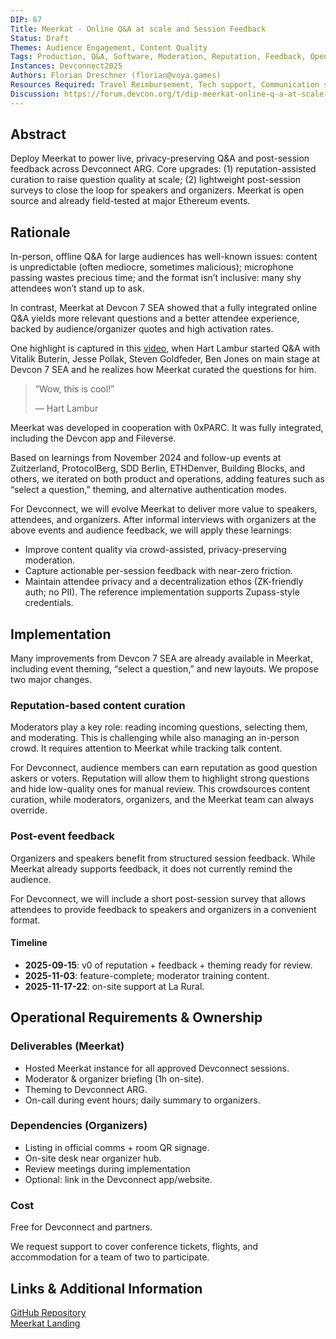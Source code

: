 ```yaml
---
DIP: 67
Title: Meerkat - Online Q&A at scale and Session Feedback
Status: Draft
Themes: Audience Engagement, Content Quality
Tags: Production, Q&A, Software, Moderation, Reputation, Feedback, Open-Source
Instances: Devconnect2025
Authors: Florian Dreschner (florian@voya.games)
Resources Required: Travel Reimbursement, Tech support, Communication support, On-site desk
Discussion: https://forum.devcon.org/t/dip-meerkat-online-q-a-at-scale-and-session-feedback/7780
---
```


## Abstract

Deploy Meerkat to power live, privacy-preserving Q&A and post-session feedback across Devconnect ARG. Core upgrades: (1) reputation-assisted curation to raise question quality at scale; (2) lightweight post-session surveys to close the loop for speakers and organizers. Meerkat is open source and already field-tested at major Ethereum events.

## Rationale

In-person, offline Q&A for large audiences has well-known issues: content is unpredictable (often mediocre, sometimes malicious); microphone passing wastes precious time; and the format isn’t inclusive: many shy attendees won’t stand up to ask.

In contrast, Meerkat at Devcon 7 SEA showed that a fully integrated online Q&A yields more relevant questions and a better attendee experience, backed by audience/organizer quotes and high activation rates.

One highlight is captured in this [video](https://x.com/meerkatzk/status/1897594746379399617), when Hart Lambur started Q&A with Vitalik Buterin, Jesse Pollak, Steven Goldfeder, Ben Jones on main stage at Devcon 7 SEA and he realizes how Meerkat curated the questions for him.

> “Wow, this is cool!”
> 
> 
> — Hart Lambur
> 

Meerkat was developed in cooperation with 0xPARC. It was fully integrated, including the Devcon app and Fileverse.

Based on learnings from November 2024 and follow-up events at Zuitzerland, ProtocolBerg, SDD Berlin, ETHDenver, Building Blocks, and others, we iterated on both product and operations, adding features such as “select a question,” theming, and alternative authentication modes.

For Devconnect, we will evolve Meerkat to deliver more value to speakers, attendees, and organizers. After informal interviews with organizers at the above events and audience feedback, we will apply these learnings:

- Improve content quality via crowd-assisted, privacy-preserving moderation.
- Capture actionable per-session feedback with near-zero friction.
- Maintain attendee privacy and a decentralization ethos (ZK-friendly auth; no PII). The reference implementation supports Zupass-style credentials.

## Implementation

Many improvements from Devcon 7 SEA are already available in Meerkat, including event theming, “select a question,” and new layouts. We propose two major changes.

### Reputation-based content curation

Moderators play a key role: reading incoming questions, selecting them, and moderating. This is challenging while also managing an in-person crowd. It requires attention to Meerkat while tracking talk content.

For Devconnect, audience members can earn reputation as good question askers or voters. Reputation will allow them to highlight strong questions and hide low-quality ones for manual review. This crowdsources content curation, while moderators, organizers, and the Meerkat team can always override.

### Post-event feedback

Organizers and speakers benefit from structured session feedback. While Meerkat already supports feedback, it does not currently remind the audience.

For Devconnect, we will include a short post-session survey that allows attendees to provide feedback to speakers and organizers in a convenient format.

#### Timeline

- **2025-09-15**: v0 of reputation + feedback + theming ready for review.
- **2025-11-03**: feature-complete; moderator training content.
- **2025-11-17-22**: on-site support at La Rural.

## Operational Requirements & Ownership

### Deliverables (Meerkat)

- Hosted Meerkat instance for all approved Devconnect sessions.
- Moderator & organizer briefing (1h on-site).
- Theming to Devconnect ARG.
- On-call during event hours; daily summary to organizers.

### Dependencies (Organizers)

- Listing in official comms + room QR signage.
- On-site desk near organizer hub.
- Review meetings during implementation
- Optional: link in the Devconnect app/website.

### Cost

Free for Devconnect and partners.

We request support to cover conference tickets, flights, and accommodation for a team of two to participate.

## Links & Additional Information

[GitHub Repository](https://github.com/meerkat-events/meerkat)  
[Meerkat Landing](https://meerkat.events)